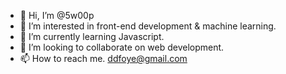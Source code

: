 - 👋 Hi, I’m @5w00p
- 👀 I’m interested in front-end development & machine learning.
- 🌱 I’m currently learning Javascript.
- 💞️ I’m looking to collaborate on web development.
- 📫 How to reach me. ddfoye@gmail.com

<!---
5w00p/5w00p is a ✨ special ✨ repository because its `README.md` (this file) appears on your GitHub profile.
You can click the Preview link to take a look at your changes.
--->
